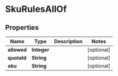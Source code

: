

# SkuRulesAllOf


## Properties

Name | Type | Description | Notes
------------ | ------------- | ------------- | -------------
**allowed** | **Integer** |  |  [optional]
**quotaId** | **String** |  |  [optional]
**sku** | **String** |  |  [optional]



